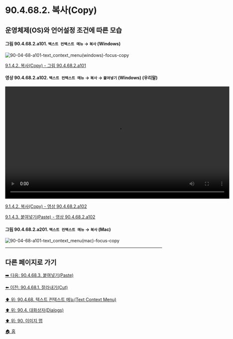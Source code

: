 # 90.4.68.2. 복사(Copy)
## 운영체제(OS)와 언어설정 조건에 따른 모습

<a id="90-04-68-02-a101"></a>

#### 그림 90.4.68.2.a101. `텍스트 컨텍스트 메뉴` → `복사` (Windows)
![90-04-68-a101-text_context_menu(windows)-focus-copy](https://github.com/wonder13662/gimp/assets/15767104/9c245dda-1e85-4cd1-9445-9a9948e40ad6)

[9.1.4.2. 복사(Copy) - 그림 90.4.68.2.a101](./09-01-04-02-copy.md#90-04-68-02-a101)

<a id="90-04-68-02-a102"></a>

#### 영상 90.4.68.2.a102. `텍스트 컨텍스트 메뉴` → `복사` → `붙여넣기` (Windows) (우리말)
<video controls="controls" width="720" src="https://github.com/wonder13662/gimp/assets/15767104/13fe74cb-eadc-427c-9c89-efee7440afc1"></video>

[9.1.4.2. 복사(Copy) - 영상 90.4.68.2.a102](./09-01-04-02-copy.md#90-04-68-02-a102)

[9.1.4.3. 붙여넣기(Paste) - 영상 90.4.68.2.a102](./09-01-04-03-paste.md#90-04-68-02-a102)

<a id="90-04-68-02-a201"></a>

#### 그림 90.4.68.2.a201. `텍스트 컨텍스트 메뉴` → `복사` (Mac)
![90-04-68-a101-text_context_menu(mac)-focus-copy](https://github.com/wonder13662/gimp/assets/15767104/b67bc6ef-095b-4ae8-909e-14b2c402c4fd)

***

## 다른 페이지로 가기

[➡️ 다음: 90.4.68.3. 붙여넣기(Paste)](./90-04-68-03-paste.md)

[⬅️ 이전: 90.4.68.1. 잘라내기(Cut)](./90-04-68-01-cut.md)

[⬆️ 위: 90.4.68. 텍스트 컨텍스트 메뉴(Text Context Menu)](./90-04-68-00-text_context_menu.md)

[⬆️ 위: 90.4. 대화상자(Dialogs)](./90-04-00-dialogs.md)

[⬆️ 위: 90. 이미지 맵](./90-00-image-map.md)

[🏠 홈](./00-home.md)
